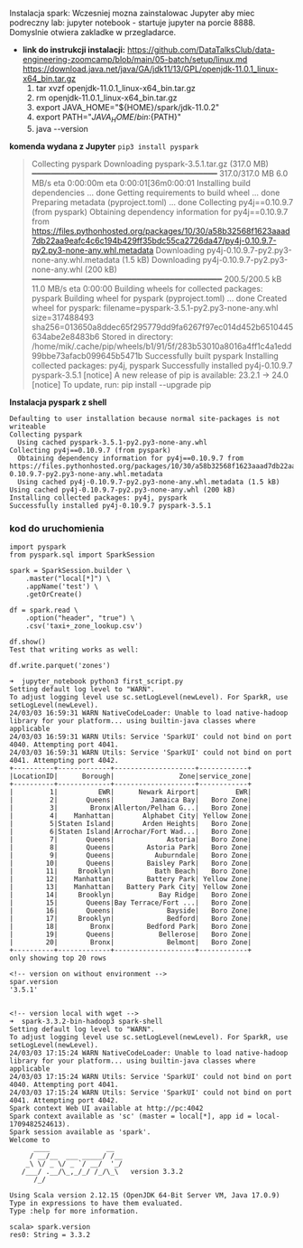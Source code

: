 Instalacja spark:
    Wczesniej mozna zainstalowac Jupyter aby miec podreczny lab:
        jupyter notebook - startuje jupyter na porcie 8888. Domyslnie otwiera zakladke w przegladarce.

- **link do instrukcji instalacji:** 
https://github.com/DataTalksClub/data-engineering-zoomcamp/blob/main/05-batch/setup/linux.md
https://download.java.net/java/GA/jdk11/13/GPL/openjdk-11.0.1_linux-x64_bin.tar.gz
    1. tar xvzf openjdk-11.0.1_linux-x64_bin.tar.gz
    2. rm openjdk-11.0.1_linux-x64_bin.tar.gz
    3. export JAVA_HOME="${HOME}/spark/jdk-11.0.2"
    4. export PATH="${JAVA_HOME}/bin:${PATH}"
    5. java --version



**komenda wydana z Jupyter**
`pip3 install pyspark`
>Collecting pyspark
  Downloading pyspark-3.5.1.tar.gz (317.0 MB)
     ━━━━━━━━━━━━━━━━━━━━━━━━━━━━━━━━━━━━━━━ 317.0/317.0 MB 6.0 MB/s eta 0:00:00m eta 0:00:01[36m0:00:01
  Installing build dependencies ... done
  Getting requirements to build wheel ... done
  Preparing metadata (pyproject.toml) ... done
Collecting py4j==0.10.9.7 (from pyspark)
  Obtaining dependency information for py4j==0.10.9.7 from https://files.pythonhosted.org/packages/10/30/a58b32568f1623aaad7db22aa9eafc4c6c194b429ff35bdc55ca2726da47/py4j-0.10.9.7-py2.py3-none-any.whl.metadata
  Downloading py4j-0.10.9.7-py2.py3-none-any.whl.metadata (1.5 kB)
Downloading py4j-0.10.9.7-py2.py3-none-any.whl (200 kB)
   ━━━━━━━━━━━━━━━━━━━━━━━━━━━━━━━━━━━━━━━━ 200.5/200.5 kB 11.0 MB/s eta 0:00:00
Building wheels for collected packages: pyspark
  Building wheel for pyspark (pyproject.toml) ... done
  Created wheel for pyspark: filename=pyspark-3.5.1-py2.py3-none-any.whl size=317488493 sha256=013650a8ddec65f295779dd9fa6267f97ec014d452b6510445634abe2e8483b6
  Stored in directory: /home/mik/.cache/pip/wheels/b1/91/5f/283b53010a8016a4ff1c4a1edd99bbe73afacb099645b5471b
Successfully built pyspark
Installing collected packages: py4j, pyspark
Successfully installed py4j-0.10.9.7 pyspark-3.5.1
[notice] A new release of pip is available: 23.2.1 -> 24.0
[notice] To update, run: pip install --upgrade pip

**Instalacja pyspark z shell**
```
Defaulting to user installation because normal site-packages is not writeable
Collecting pyspark
  Using cached pyspark-3.5.1-py2.py3-none-any.whl
Collecting py4j==0.10.9.7 (from pyspark)
  Obtaining dependency information for py4j==0.10.9.7 from https://files.pythonhosted.org/packages/10/30/a58b32568f1623aaad7db22aa9eafc4c6c194b429ff35bdc55ca2726da47/py4j-0.10.9.7-py2.py3-none-any.whl.metadata
  Using cached py4j-0.10.9.7-py2.py3-none-any.whl.metadata (1.5 kB)
Using cached py4j-0.10.9.7-py2.py3-none-any.whl (200 kB)
Installing collected packages: py4j, pyspark
Successfully installed py4j-0.10.9.7 pyspark-3.5.1

```

### kod do uruchomienia
```
import pyspark
from pyspark.sql import SparkSession

spark = SparkSession.builder \
    .master("local[*]") \
    .appName('test') \
    .getOrCreate()

df = spark.read \
    .option("header", "true") \
    .csv('taxi+_zone_lookup.csv')

df.show()
Test that writing works as well:

df.write.parquet('zones')
```

```
➜  jupyter_notebook python3 first_script.py
Setting default log level to "WARN".
To adjust logging level use sc.setLogLevel(newLevel). For SparkR, use setLogLevel(newLevel).
24/03/03 16:59:31 WARN NativeCodeLoader: Unable to load native-hadoop library for your platform... using builtin-java classes where applicable
24/03/03 16:59:31 WARN Utils: Service 'SparkUI' could not bind on port 4040. Attempting port 4041.
24/03/03 16:59:31 WARN Utils: Service 'SparkUI' could not bind on port 4041. Attempting port 4042.
+----------+-------------+--------------------+------------+
|LocationID|      Borough|                Zone|service_zone|
+----------+-------------+--------------------+------------+
|         1|          EWR|      Newark Airport|         EWR|
|         2|       Queens|         Jamaica Bay|   Boro Zone|
|         3|        Bronx|Allerton/Pelham G...|   Boro Zone|
|         4|    Manhattan|       Alphabet City| Yellow Zone|
|         5|Staten Island|       Arden Heights|   Boro Zone|
|         6|Staten Island|Arrochar/Fort Wad...|   Boro Zone|
|         7|       Queens|             Astoria|   Boro Zone|
|         8|       Queens|        Astoria Park|   Boro Zone|
|         9|       Queens|          Auburndale|   Boro Zone|
|        10|       Queens|        Baisley Park|   Boro Zone|
|        11|     Brooklyn|          Bath Beach|   Boro Zone|
|        12|    Manhattan|        Battery Park| Yellow Zone|
|        13|    Manhattan|   Battery Park City| Yellow Zone|
|        14|     Brooklyn|           Bay Ridge|   Boro Zone|
|        15|       Queens|Bay Terrace/Fort ...|   Boro Zone|
|        16|       Queens|             Bayside|   Boro Zone|
|        17|     Brooklyn|             Bedford|   Boro Zone|
|        18|        Bronx|        Bedford Park|   Boro Zone|
|        19|       Queens|           Bellerose|   Boro Zone|
|        20|        Bronx|             Belmont|   Boro Zone|
+----------+-------------+--------------------+------------+
only showing top 20 rows
```


```
<!-- version on without environment -->
spar.version
'3.5.1'


<!-- version local with wget -->
➜  spark-3.3.2-bin-hadoop3 spark-shell
Setting default log level to "WARN".
To adjust logging level use sc.setLogLevel(newLevel). For SparkR, use setLogLevel(newLevel).
24/03/03 17:15:24 WARN NativeCodeLoader: Unable to load native-hadoop library for your platform... using builtin-java classes where applicable
24/03/03 17:15:24 WARN Utils: Service 'SparkUI' could not bind on port 4040. Attempting port 4041.
24/03/03 17:15:24 WARN Utils: Service 'SparkUI' could not bind on port 4041. Attempting port 4042.
Spark context Web UI available at http://pc:4042
Spark context available as 'sc' (master = local[*], app id = local-1709482524613).
Spark session available as 'spark'.
Welcome to
      ____              __
     / __/__  ___ _____/ /__
    _\ \/ _ \/ _ `/ __/  '_/
   /___/ .__/\_,_/_/ /_/\_\   version 3.3.2
      /_/
         
Using Scala version 2.12.15 (OpenJDK 64-Bit Server VM, Java 17.0.9)
Type in expressions to have them evaluated.
Type :help for more information.

scala> spark.version
res0: String = 3.3.2

```